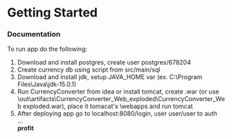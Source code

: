 # Getting Started

### Documentation
To run app do the following:

1. Download and install postgres, create user postgres/678204 
2. Create currency db using script from src/main/sql
3. Download and install jdk, setup JAVA_HOME var (ex. C:\Program Files\Java\jdk-15.0.1)
4. Run CurrencyConverter from idea or install tomcat, create .war (or use \out\artifacts\CurrencyConverter_Web_exploded\CurrencyConverter_Web exploded.war), place it tomacat's \webapps and run tomcat
5. After deploying app go to localhost:8080/login, user user/user to auth<br/>
...<br/>
<b>profit</b>